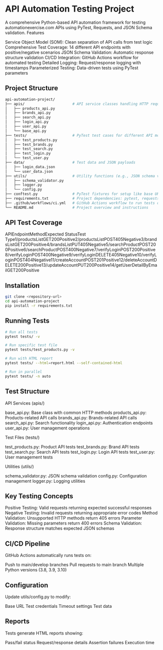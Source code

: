 # API Automation Testing Project
A comprehensive Python-based API automation framework for testing automationexercise.com APIs using PyTest, Requests, and JSON Schema validation.
Features

Service Object Model (SOM): Clean separation of API calls from test logic
Comprehensive Test Coverage: 14 different API endpoints with positive/negative scenarios
JSON Schema Validation: Automatic response structure validation
CI/CD Integration: GitHub Actions workflow for automated testing
Detailed Logging: Request/response logging with timestamps
Parameterized Testing: Data-driven tests using PyTest parameters


## Project Structure

```bash
api-automation-project/
├── apis/                      # API service classes handling HTTP requests
│   ├── products_api.py
│   ├── brands_api.py
│   ├── search_api.py
│   ├── login_api.py
│   ├── user_api.py
│   └── base_api.py
├── tests/                     # PyTest test cases for different API modules
│   ├── test_products.py
│   ├── test_brands.py
│   ├── test_search.py
│   ├── test_login.py
│   └── test_user.py
├── data/                      # Test data and JSON payloads
│   ├── login_data.json
│   └── user_data.json
├── utils/                     # Utility functions (e.g., JSON schema validator)
│   ├── schema_validator.py
│   ├── logger.py
│   └── config.py
├── conftest.py                # PyTest fixtures for setup like base URL, auth
├── requirements.txt           # Project dependencies: pytest, requests, jsonschema
├── .github/workflows/ci.yml   # GitHub Actions workflow to run tests on each push
└── README.md                  # Project overview and instructions
```

## API Test Coverage

APIEndpointMethodExpected StatusTest Type1/productsListGET200Positive2/productsListPOST405Negative3/brandsListGET200Positive4/brandsListPUT405Negative5/searchProductPOST200Positive6/searchProductPOST400Negative7/verifyLoginPOST200Positive8/verifyLoginPOST400Negative9/verifyLoginDELETE405Negative10/verifyLoginPOST404Negative11/createAccountPOST201Positive12/deleteAccountDELETE200Positive13/updateAccountPUT200Positive14/getUserDetailByEmailGET200Positive

## Installation
```bash
git clone <repository-url>
cd api-automation-project
pip install -r requirements.txt
```

## Running Tests

```bash
# Run all tests
pytest tests/ -v

# Run specific test file
pytest tests/test_products.py -v

# Run with HTML report
pytest tests/ --html=report.html --self-contained-html

# Run in parallel
pytest tests/ -n auto
```

## Test Structure

API Services (apis/)

base_api.py: Base class with common HTTP methods
products_api.py: Products-related API calls
brands_api.py: Brands-related API calls
search_api.py: Search functionality
login_api.py: Authentication endpoints
user_api.py: User management operations

Test Files (tests/)

test_products.py: Product API tests
test_brands.py: Brand API tests
test_search.py: Search API tests
test_login.py: Login API tests
test_user.py: User management tests

Utilities (utils/)

schema_validator.py: JSON schema validation
config.py: Configuration management
logger.py: Logging utilities

## Key Testing Concepts

Positive Testing: Valid requests returning expected successful responses
Negative Testing: Invalid requests returning appropriate error codes
Method Validation: Unsupported HTTP methods return 405 errors
Parameter Validation: Missing parameters return 400 errors
Schema Validation: Response structure matches expected JSON schemas

## CI/CD Pipeline
GitHub Actions automatically runs tests on:

Push to main/develop branches
Pull requests to main branch
Multiple Python versions (3.8, 3.9, 3.10)

## Configuration
Update utils/config.py to modify:

Base URL
Test credentials
Timeout settings
Test data

## Reports
Tests generate HTML reports showing:

Pass/fail status
Request/response details
Assertion failures
Execution time
